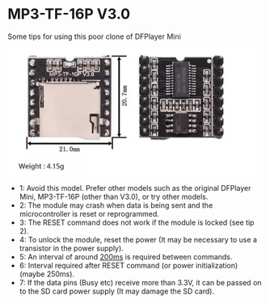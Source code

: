 # MP3-TF-16P V3.0
Some tips for using this poor clone of DFPlayer Mini

![img](https://raw.githubusercontent.com/rtek1000/MP3-TF-16P_V3.0/main/MP3-TF-16P_V3.0.jpg)

- 1: Avoid this model. Prefer other models such as the original DFPlayer Mini, MP3-TF-16P (other than V3.0), or try other models.
- 2: The module may crash when data is being sent and the microcontroller is reset or reprogrammed.
- 3: The RESET command does not work if the module is locked (see tip 2).
- 4: To unlock the module, reset the power (It may be necessary to use a transistor in the power supply).
- 5: An interval of around [200ms](https://github.com/ghmartin77/DFPlayerAnalyzer/issues/10) is required between commands.
- 6: Interval required after RESET command (or power initialization) (maybe 250ms).
- 7: If the data pins (Busy etc) receive more than 3.3V, it can be passed on to the SD card power supply (It may damage the SD card).
